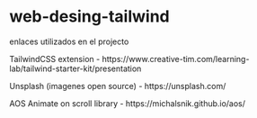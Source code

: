 # web-desing-tailwind

enlaces utilizados en el projecto 

<p>TailwindCSS extension           - https://www.creative-tim.com/learning-lab/tailwind-starter-kit/presentation</p>
<p>Unsplash (imagenes open source) - https://unsplash.com/<p>
<p>AOS Animate on scroll library   - https://michalsnik.github.io/aos/</p>
